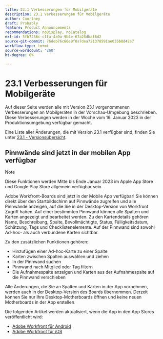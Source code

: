 ```yaml
---
title: 23.1 Verbesserungen für Mobilgeräte
description: 23.1 Verbesserungen für Mobilgeräte
author: Courtney
draft: Probably
feature: Product Announcements
recommendations: noDisplay, noCatalog
exl-id: 5fb7236c-c1fa-4a9a-9b4e-67a28dbaf6d2
source-git-commit: 76deb76c66e8f8a7dea721378591ae035b8d42e7
workflow-type: tm+mt
source-wordcount: '260'
ht-degree: 0%

---
```


# 23.1 Verbesserungen für Mobilgeräte

Auf dieser Seite werden alle mit Version 23.1 vorgenommenen Verbesserungen an Mobilgeräten in der Vorschau-Umgebung beschrieben. Diese Verbesserungen werden in der Woche vom 16. Januar 2023 in der Produktionsumgebung verfügbar gemacht.

Eine Liste aller Änderungen, die mit Version 23.1 verfügbar sind, finden Sie unter [23.1 - Versionsübersicht](/help/quicksilver/product-announcements/product-releases/23.1-release-activity/23-1-release-overview.md).

## Pinnwände sind jetzt in der mobilen App verfügbar

>[!NOTE]
>
>Diese Funktionen werden Mitte bis Ende Januar 2023 im Apple App Store und Google Play Store allgemein verfügbar sein.

Adobe Workfront-Boards sind jetzt in der Mobile App verfügbar! Sie können direkt über den Startbildschirm auf Pinnwände zugreifen und alle Pinnwände anzeigen, auf die Sie in der Desktop-Version von Workfront Zugriff haben. Auf einer bestimmten Pinnwand können alle Spalten und Karten angezeigt und bearbeitet werden. Zu den Kartendetails gehören Name, Beschreibung, Spalte, Bevollmächtigte, Status, Fälligkeitsdatum, Schätzung, Tags und Checklistenelemente. Auf der Pinnwand sind sowohl Ad-hoc- als auch verbundene Karten sichtbar.

Zu den zusätzlichen Funktionen gehören:

* Hinzufügen einer Ad-hoc-Karte zu einer Spalte
* Karten zwischen Spalten auswählen und ziehen
* In der Pinnwand suchen
* Pinnwand nach Mitglied oder Tag filtern
* Die Aufnahmespalte anzeigen und Karten aus der Aufnahmespalte auf die Pinnwand verschieben

Alle Änderungen, die Sie an Spalten und Karten in der App vornehmen, werden auch in der Desktop-Version des Boards übernommen. Derzeit können Sie nur Ihre Desktop-Motherboards öffnen und keine neuen Motherboards in der App erstellen.

Die folgenden Artikel werden aktualisiert, wenn die App in den App Stores veröffentlicht wird:

* [Adobe Workfront für Android](/help/quicksilver/workfront-basics/mobile-apps/using-the-workfront-mobile-app/workfront-for-android.md)
* [Adobe Workfront für iOS](/help/quicksilver/workfront-basics/mobile-apps/using-the-workfront-mobile-app/workfront-for-ios.md)
